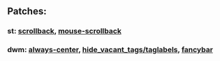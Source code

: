 ## Patches:
### st: [scrollback](https://st.suckless.org/patches/scrollback/), [mouse-scrollback](https://st.suckless.org/patches/scrollback/)
### dwm: [always-center](https://dwm.suckless.org/patches/alwayscenter/), [hide_vacant_tags/taglabels](https://dwm.suckless.org/patches/taglabels/), [fancybar](https://dwm.suckless.org/patches/fancybar/)
